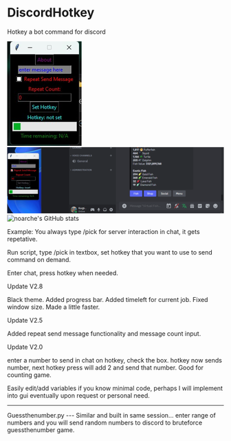 # DiscordHotkey
Hotkey a bot command for discord

![Screenshot](https://github.com/noarche/DiscordHotkey/blob/main/SS__.jpg?raw=true)
![TestCase](https://github.com/noarche/DiscordHotkey/blob/main/Animation.gif?raw=true)
![noarche's GitHub stats](https://github-readme-stats.vercel.app/api?username=noarche&show_icons=true&theme=transparent)

Example:
You always type /pick for server interaction in chat, it gets repetative. 

Run script, type /pick in textbox, set hotkey that you want to use to send command on demand.

Enter chat, press hotkey when needed. 

Update V2.8

  Black theme. Added progress bar. Added timeleft for current job. Fixed window size. Made a little faster.

Update V2.5

  Added repeat send message functionality and message count input. 
  
Update V2.0

  enter a number to send in chat on hotkey, check the box. hotkey now sends number, next hotkey press will add 2 and send that number. Good for counting game.

Easily edit/add variables if you know minimal code, perhaps I will implement into gui eventually upon request or personal need.

--------------------------

Guessthenumber.py --- Similar and built in same session... enter range of numbers and you will send random numbers to discord to bruteforce guessthenumber game. 

